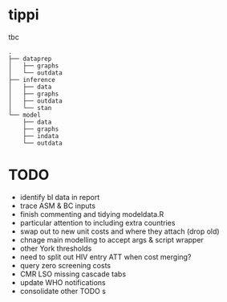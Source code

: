# tippi
tbc

```
.
├── dataprep
│   ├── graphs
│   └── outdata
├── inference
│   ├── data
│   ├── graphs
│   ├── outdata
│   └── stan
└── model
    ├── data
    ├── graphs
    ├── indata
    └── outdata
```



# TODO

- identify bl data in report
- trace ASM & BC inputs
- finish commenting and tidying modeldata.R
- particular attention to including extra countries
- swap out to new unit costs and where they attach (drop old)
- chnage main modelling to accept args & script wrapper
- other York thresholds
- need to split out HIV entry ATT when cost merging?
- query zero screening costs
- CMR LSO missing cascade tabs
- update WHO notifications
- consolidate other TODO s
